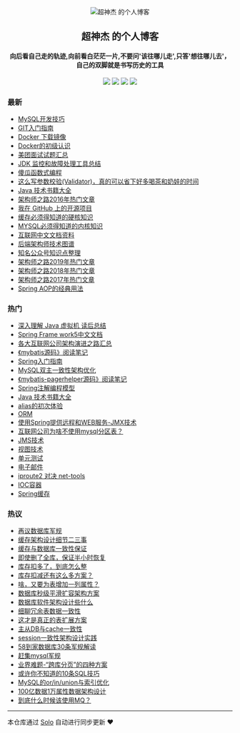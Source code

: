 <p align="center"><img alt="超神杰 的个人博客" src="https://static.b3log.org/images/brand/solo-32.png"></p><h2 align="center">
超神杰 的个人博客
</h2>

<h4 align="center">向后看自己走的轨迹,向前看白茫茫一片,不要问'该往哪儿走',只答'想往哪儿去'，自己的双脚就是书写历史的工具</h4>
<p align="center"><a title="超神杰 的个人博客" target="_blank" href="https://github.com/caoyangjie/solo-blog"><img src="https://img.shields.io/github/last-commit/caoyangjie/solo-blog.svg?style=flat-square&color=FF9900"></a>
<a title="GitHub repo size in bytes" target="_blank" href="https://github.com/caoyangjie/solo-blog"><img src="https://img.shields.io/github/repo-size/caoyangjie/solo-blog.svg?style=flat-square"></a>
<a title="Solo Version" target="_blank" href="https://github.com/b3log/solo/releases"><img src="https://img.shields.io/badge/solo-3.6.4-f1e05a.svg?style=flat-square&color=blueviolet"></a>
<a title="Hits" target="_blank" href="https://github.com/b3log/hits"><img src="https://hits.b3log.org/caoyangjie/solo-blog.svg"></a></p>

### 最新

* [MySQL开发技巧](https://www.chaosj.top/articles/2019/09/28/1569647454998.html)
* [GIT入门指南](https://www.chaosj.top/articles/2019/09/28/1569634598608.html)
* [Docker 下载镜像](https://www.chaosj.top/articles/2019/09/28/1569634534054.html)
* [Docker的初级认识](https://www.chaosj.top/articles/2019/09/28/1569634464045.html)
* [美团面试试题汇总](https://www.chaosj.top/articles/2019/09/27/1569596811599.html)
* [JDK 监控和故障处理工具总结](https://www.chaosj.top/articles/2019/09/27/1569596686642.html)
* [傻瓜函数式编程](https://www.chaosj.top/articles/2019/09/18/1568820001011.html)
* [这么写参数校验(Validator)，真的可以省下好多喝茶和奶娃的时间](https://www.chaosj.top/articles/2019/09/18/1568819504962.html)
* [ Java 技术书籍大全](https://www.chaosj.top/articles/2019/09/18/1568816353424.html)
* [架构师之路2016年热门文章](https://www.chaosj.top/articles/2019/09/17/1568700984770.html)
* [我在 GitHub 上的开源项目](https://www.chaosj.top/my-github-repos)
* [缓存必须得知道的硬核知识](https://www.chaosj.top/articles/2019/09/17/1568688434533.html)
* [MYSQL必须得知道的内核知识](https://www.chaosj.top/articles/2019/09/17/1568687107197.html)
* [互联网中文文档资料](https://www.chaosj.top/articles/2019/09/16/1568641190670.html)
* [后端架构师技术图谱](https://www.chaosj.top/articles/2019/09/16/1568636591578.html)
* [知名公众号知识点整理](https://www.chaosj.top/articles/2019/09/16/1568621295100.html)
* [架构师之路2019年热门文章](https://www.chaosj.top/articles/2019/09/16/1568621028949.html)
* [架构师之路2018年热门文章](https://www.chaosj.top/articles/2019/09/16/1568621007612.html)
* [架构师之路2017年热门文章](https://www.chaosj.top/articles/2019/09/16/1568620954670.html)
* [Spring AOP的经典用法](https://www.chaosj.top/articles/2019/09/16/1568606510993.html)

### 热门

* [深入理解 Java 虚拟机 读后总结](https://www.chaosj.top/articles/2019/09/14/1568444795596.html)
* [Spring Frame work5中文文档](https://www.chaosj.top/articles/2019/09/16/1568602665088.html)
* [各大互联网公司架构演进之路汇总](https://www.chaosj.top/articles/2019/09/15/1568558124761.html)
* [《mybatis源码》阅读笔记](https://www.chaosj.top/articles/2019/09/16/1568597121523.html)
* [Spring入门指南](https://www.chaosj.top/articles/2019/09/16/1568605676646.html)
* [MySQL双主一致性架构优化](https://www.chaosj.top/articles/2019/09/15/1568538265715.html)
* [《mybatis-pagerhelper源码》阅读笔记](https://www.chaosj.top/articles/2019/09/16/1568596909949.html)
* [Spring注解编程模型](https://www.chaosj.top/articles/2019/09/16/1568606489396.html)
* [Java 技术书籍大全](https://www.chaosj.top/articles/2019/09/16/1568588746718.html)
* [alias的初次体验](https://www.chaosj.top/articles/2019/09/14/1568432348173.html)
* [ORM](https://www.chaosj.top/articles/2019/09/16/1568606111810.html)
* [使用Spring提供远程和WEB服务-JMX技术](https://www.chaosj.top/articles/2019/09/16/1568606361727.html)
* [互联网公司为啥不使用mysql分区表？](https://www.chaosj.top/articles/2019/09/15/1568539640341.html)
* [JMS技术](https://www.chaosj.top/articles/2019/09/16/1568606317091.html)
* [视图技术](https://www.chaosj.top/articles/2019/09/16/1568606171035.html)
* [单元测试](https://www.chaosj.top/articles/2019/09/16/1568605970772.html)
* [ 电子邮件](https://www.chaosj.top/articles/2019/09/16/1568606394765.html)
* [iproute2 对决 net-tools](https://www.chaosj.top/articles/2019/09/15/1568549627291.html)
* [IOC容器](https://www.chaosj.top/articles/2019/09/16/1568605807496.html)
* [Spring缓存](https://www.chaosj.top/articles/2019/09/16/1568606442483.html)

### 热议

* [再议数据库军规](https://www.chaosj.top/articles/2019/09/15/1568540867393.html)
* [缓存架构设计细节二三事](https://www.chaosj.top/articles/2019/09/15/1568539873548.html)
* [缓存与数据库一致性保证](https://www.chaosj.top/articles/2019/09/15/1568539978314.html)
* [即使删了全库，保证半小时恢复](https://www.chaosj.top/articles/2019/09/15/1568540033862.html)
* [库存扣多了，到底怎么整 ](https://www.chaosj.top/articles/2019/09/15/1568540082919.html)
* [库存扣减还有这么多方案？](https://www.chaosj.top/articles/2019/09/15/1568540174385.html)
* [啥，又要为表增加一列属性？](https://www.chaosj.top/articles/2019/09/15/1568540220362.html)
* [数据库秒级平滑扩容架构方案](https://www.chaosj.top/articles/2019/09/15/1568540267407.html)
* [数据库软件架构设计些什么](https://www.chaosj.top/articles/2019/09/15/1568540313078.html)
* [细聊冗余表数据一致性](https://www.chaosj.top/articles/2019/09/15/1568540367883.html)
* [这才是真正的表扩展方案](https://www.chaosj.top/articles/2019/09/15/1568540441629.html)
* [主从DB与cache一致性](https://www.chaosj.top/articles/2019/09/15/1568540523832.html)
* [session一致性架构设计实践](https://www.chaosj.top/articles/2019/09/15/1568540634674.html)
* [58到家数据库30条军规解读](https://www.chaosj.top/articles/2019/09/15/1568540713657.html)
* [赶集mysql军规](https://www.chaosj.top/articles/2019/09/15/1568540754794.html)
* [业界难题-“跨库分页”的四种方案](https://www.chaosj.top/articles/2019/09/15/1568540824336.html)
* [或许你不知道的10条SQL技巧](https://www.chaosj.top/articles/2019/09/15/1568540920011.html)
* [MySQL的or/in/union与索引优化 ](https://www.chaosj.top/articles/2019/09/15/1568540956220.html)
* [100亿数据1万属性数据架构设计](https://www.chaosj.top/articles/2019/09/15/1568541080878.html)
* [到底什么时候该使用MQ？](https://www.chaosj.top/articles/2019/09/15/1568541127635.html)

---

本仓库通过 [Solo](https://github.com/b3log/solo) 自动进行同步更新 ❤️ 